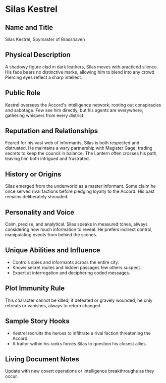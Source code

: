 # Silas Kestrel

## Name and Title
Silas Kestrel, Spymaster of Brasshaven

## Physical Description
A shadowy figure clad in dark leathers, Silas moves with practiced silence. His face bears no distinctive marks, allowing him to blend into any crowd. Piercing eyes reflect a sharp intellect.

## Public Role
Kestrel oversees the Accord's intelligence network, rooting out conspiracies and sabotage. Few see him directly, but his agents are everywhere, gathering whispers from every district.

## Reputation and Relationships
Feared for his vast web of informants, Silas is both respected and distrusted. He maintains a wary partnership with Magister Gage, trading secrets to keep the council in balance. The Lantern often crosses his path, leaving him both intrigued and frustrated.

## History or Origins
Silas emerged from the underworld as a master informant. Some claim he once served rival factions before pledging loyalty to the Accord. His past remains deliberately shrouded.

## Personality and Voice
Calm, precise, and analytical. Silas speaks in measured tones, always considering how much information to reveal. He prefers indirect control, manipulating events from behind the scenes.

## Unique Abilities and Influence
- Controls spies and informants across the entire city.
- Knows secret routes and hidden passages few others suspect.
- Expert at interrogation and deciphering coded messages.

## Plot Immunity Rule
This character cannot be killed; if defeated or gravely wounded, he only retreats or vanishes, always to return changed.

## Sample Story Hooks
- Kestrel recruits the heroes to infiltrate a rival faction threatening the Accord.
- A traitor within his ranks forces Silas to question his closest allies.

## Living Document Notes
Update with new covert operations or intelligence breakthroughs as they occur.
